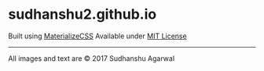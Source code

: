 # sudhanshu2.github.io
Built using <a href="https://materializecss.com" target="_blank">MaterializeCSS</a>
Available under <a href="https://opensource.org/licenses/MIT" target="_blank">MIT License</a>

<hr>

All images and text are &copy; 2017 Sudhanshu Agarwal
